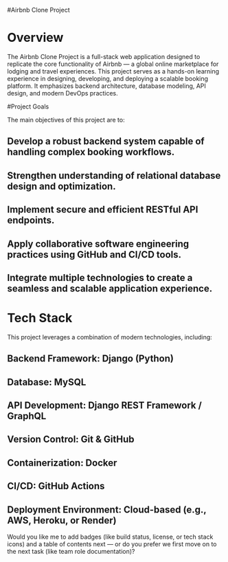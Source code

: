 #Airbnb Clone Project
# Overview

The Airbnb Clone Project is a full-stack web application designed to replicate the core functionality of Airbnb — a global online marketplace for lodging and travel experiences. This project serves as a hands-on learning experience in designing, developing, and deploying a scalable booking platform. It emphasizes backend architecture, database modeling, API design, and modern DevOps practices.

#Project Goals

The main objectives of this project are to:

## Develop a robust backend system capable of handling complex booking workflows.

## Strengthen understanding of relational database design and optimization.

## Implement secure and efficient RESTful API endpoints.

## Apply collaborative software engineering practices using GitHub and CI/CD tools.

## Integrate multiple technologies to create a seamless and scalable application experience.

# Tech Stack

This project leverages a combination of modern technologies, including:

## Backend Framework: Django (Python)

## Database: MySQL

## API Development: Django REST Framework / GraphQL

## Version Control: Git & GitHub

## Containerization: Docker

## CI/CD: GitHub Actions

## Deployment Environment: Cloud-based (e.g., AWS, Heroku, or Render)

Would you like me to add badges (like build status, license, or tech stack icons) and a table of contents next — or do you prefer we first move on to the next task (like team role documentation)?
